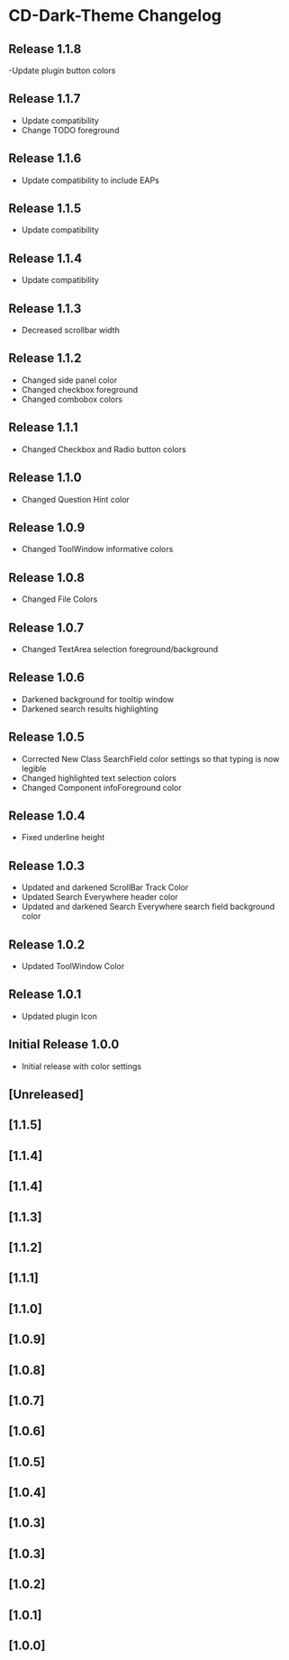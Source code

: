 <!-- Keep a Changelog guide -> https://keepachangelog.com -->

# CD-Dark-Theme Changelog

## Release 1.1.8
-Update plugin button colors

## Release 1.1.7
- Update compatibility <br/>
- Change TODO foreground

## Release 1.1.6
- Update compatibility to include EAPs

## Release 1.1.5
- Update compatibility

## Release 1.1.4
- Update compatibility

## Release 1.1.3
- Decreased scrollbar width

## Release 1.1.2
- Changed side panel color  <br/>
- Changed checkbox foreground  <br/>
- Changed combobox colors

## Release 1.1.1
- Changed Checkbox and Radio button colors

## Release 1.1.0
- Changed Question Hint color

## Release 1.0.9
- Changed ToolWindow informative colors

## Release 1.0.8
- Changed File Colors

## Release 1.0.7
- Changed TextArea selection foreground/background

## Release 1.0.6
- Darkened background for tooltip window  <br/>
- Darkened search results highlighting  

## Release 1.0.5
- Corrected New Class SearchField color settings so that typing is now legible  <br/>
- Changed highlighted text selection colors  <br/>
- Changed Component infoForeground color  <br/>

## Release 1.0.4
- Fixed underline height

## Release 1.0.3
- Updated and darkened ScrollBar Track Color   <br/>
- Updated Search Everywhere header color  <br/>
- Updated and darkened Search Everywhere search field background color

## Release 1.0.2
- Updated ToolWindow Color

## Release 1.0.1 
- Updated plugin Icon

## Initial Release 1.0.0
- Initial release with color settings
## [Unreleased]
## [1.1.5]
## [1.1.4]
## [1.1.4]
## [1.1.3]
## [1.1.2]
## [1.1.1]
## [1.1.0]
## [1.0.9]
## [1.0.8]
## [1.0.7]
## [1.0.6]
## [1.0.5]
## [1.0.4]
## [1.0.3]
## [1.0.3]
## [1.0.2]
## [1.0.1]
## [1.0.0]
